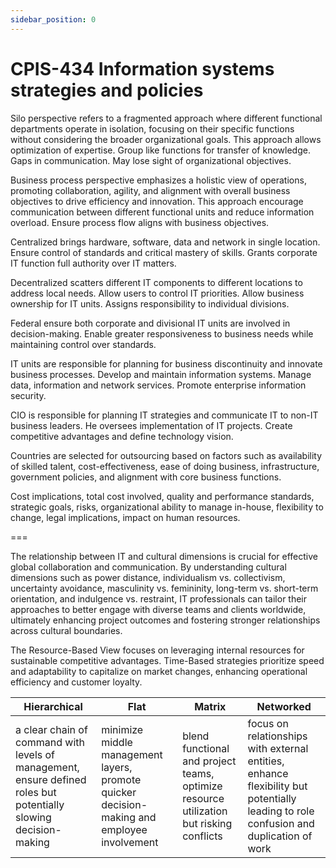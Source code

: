 ```yaml
---
sidebar_position: 0
---
```


# CPIS-434 Information systems strategies and policies

Silo perspective refers to a fragmented approach where different functional departments operate in isolation, focusing on their specific functions without considering the broader organizational goals. This approach allows optimization of expertise. Group like functions for transfer of knowledge. Gaps in communication. May lose sight of organizational objectives.

Business process perspective emphasizes a holistic view of operations, promoting collaboration, agility, and alignment with overall business objectives to drive efficiency and innovation. This approach encourage communication between different functional units and reduce information overload. Ensure process flow aligns with business objectives.

Centralized brings hardware, software, data and network in single location. Ensure control of standards and critical mastery of skills. Grants corporate IT function full authority over IT matters.

Decentralized scatters different IT components to different locations to address local needs. Allow users to control IT priorities. Allow business ownership for IT units. Assigns responsibility to individual divisions.

Federal ensure both corporate and divisional IT units are involved in decision-making. Enable greater responsiveness to business needs while maintaining control over standards.

IT units are responsible for planning for business discontinuity and innovate business processes. Develop and maintain information systems. Manage data, information and network services. Promote enterprise information security.

CIO is responsible for planning IT strategies and communicate IT to non-IT business leaders. He oversees implementation of IT projects. Create competitive advantages and define technology vision.

Countries are selected for outsourcing based on factors such as availability of skilled talent, cost-effectiveness, ease of doing business, infrastructure, government policies, and alignment with core business functions.

Cost implications, total cost involved, quality and performance standards, strategic goals, risks, organizational ability to manage in-house, flexibility to change, legal implications, impact on human resources.

===

The relationship between IT and cultural dimensions is crucial for effective global collaboration and communication. By understanding cultural dimensions such as power distance, individualism vs. collectivism, uncertainty avoidance, masculinity vs. femininity, long-term vs. short-term orientation, and indulgence vs. restraint, IT professionals can tailor their approaches to better engage with diverse teams and clients worldwide, ultimately enhancing project outcomes and fostering stronger relationships across cultural boundaries.

The Resource-Based View focuses on leveraging internal resources for sustainable competitive advantages. Time-Based strategies prioritize speed and adaptability to capitalize on market changes, enhancing operational efficiency and customer loyalty.

|Hierarchical | Flat | Matrix | Networked|
|-|-|-|-|
| a clear chain of command with levels of management, ensure defined roles but potentially slowing decision-making | minimize middle management layers, promote quicker decision-making and employee involvement | blend functional and project teams, optimize resource utilization but risking conflicts | focus on relationships with external entities, enhance flexibility but potentially leading to role confusion and duplication of work |